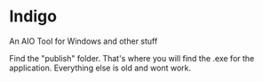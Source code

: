 # Indigo
An AIO Tool for Windows and other stuff

Find the "publish" folder. That's where you will find the .exe for the application. Everything else is old and wont work.
